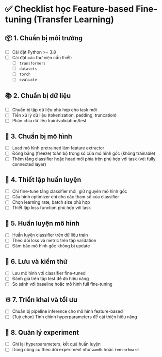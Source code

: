 # ✅ Checklist học Feature-based Fine-tuning (Transfer Learning)

## 📦 1. Chuẩn bị môi trường
- [ ] Cài đặt Python >= 3.8
- [ ] Cài đặt các thư viện cần thiết:
  - [ ] `transformers`
  - [ ] `datasets`
  - [ ] `torch`
  - [ ] `evaluate`

## 📚 2. Chuẩn bị dữ liệu
- [ ] Chuẩn bị tập dữ liệu phù hợp cho task mới
- [ ] Tiền xử lý dữ liệu (tokenization, padding, truncation)
- [ ] Phân chia dữ liệu train/validation/test

## 🧠 3. Chuẩn bị mô hình
- [ ] Load mô hình pretrained làm feature extractor
- [ ] Đóng băng (freeze) toàn bộ trọng số của mô hình gốc (không trainable)
- [ ] Thêm tầng classifier hoặc head mới phía trên phù hợp với task (vd: fully connected layer)

## 🔧 4. Thiết lập huấn luyện
- [ ] Chỉ fine-tune tầng classifier mới, giữ nguyên mô hình gốc
- [ ] Cấu hình optimizer chỉ cho các tham số của classifier
- [ ] Chọn learning rate, batch size phù hợp
- [ ] Thiết lập loss function phù hợp với task

## 🚀 5. Huấn luyện mô hình
- [ ] Huấn luyện classifier trên dữ liệu train
- [ ] Theo dõi loss và metric trên tập validation
- [ ] Đảm bảo mô hình gốc không bị update

## 💾 6. Lưu và kiểm thử
- [ ] Lưu mô hình với classifier fine-tuned
- [ ] Đánh giá trên tập test để đo hiệu năng
- [ ] So sánh với baseline hoặc mô hình full fine-tuning

## ⚙️ 7. Triển khai và tối ưu
- [ ] Chuẩn bị pipeline inference cho mô hình feature-based
- [ ] (Tuỳ chọn) Tinh chỉnh hyperparameters để cải thiện hiệu năng

## 📁 8. Quản lý experiment
- [ ] Ghi lại hyperparameters, kết quả huấn luyện
- [ ] Dùng công cụ theo dõi experiment như `wandb` hoặc `tensorboard`
